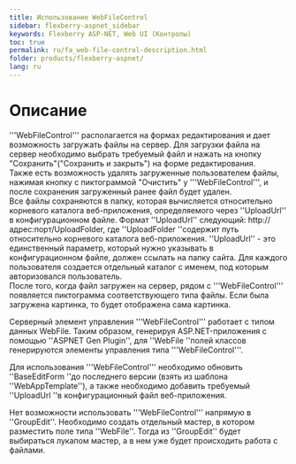 ```yaml
---
title: Использование WebFileControl
sidebar: flexberry-aspnet_sidebar
keywords: Flexberry ASP-NET, Web UI (Контролы)
toc: true
permalink: ru/fa_web-file-control-description.html
folder: products/flexberry-aspnet/
lang: ru
---
```


# Описание

'''WebFileControl''' располагается на формах редактирования и дает возможность загружать файлы на сервер. Для загрузки файла на сервер необходимо выбрать требуемый файл и нажать на кнопку "Сохранить"("Сохранить и закрыть") на форме редактирования.<br>Также есть возможность удалять загруженные пользователем файлы, нажимая кнопку с пиктограммой "Очистить" у '''WebFileControl''', и после сохранения загруженный ранее файл будет удален.<br>
Все файлы сохраняются в папку, которая вычисляется относительно корневого каталога веб-приложения, определяемого через ''UploadUrl'' в конфигурационном файле. Формат ''UploadUrl'' следующий: http://адрес:порт/UploadFolder, где ''UploadFolder ''содержит путь относительно корневого каталога веб-приложения. ''UploadUrl'' - это единственный параметр, который нужно указывать в конфигурационном файле, должен ссылать на папку сайта.  Для каждого пользователя создается отдельный каталог с именем, под которым авторизовался пользователь.<br>
После того, когда файл загружен на сервер, рядом с '''WebFileControl''' появляется пиктограмма соответствующего типа файлы. Если была загружена картинка, то будет отображена сама картинка.

Серверный элемент управления '''WebFileControl''' работает с типом данных WebFile. Таким образом, генерируя ASP.NET-приложения с помощью ''ASPNET Gen Plugin'', для ''WebFile ''полей классов генерируются элементы управления типа '''WebFileControl'''.

Для использования '''WebFileControl''' необходимо обновить ''BaseEditForm ''до последнего версии (взять из шаблона ''WebAppTemplate''), а также необходимо добавить требуемый ''UploadUrl ''в конфигурационный файл веб-приложения.

Нет возможности использовать '''WebFileControl''' напрямую в ''GroupEdit''. Необходимо создать отдельный мастер, в котором разместить поле типа ''WebFile''. Тогда из ''GroupEdit'' будет выбираться лукапом мастер, а в нем уже будет происходить работа с файлами.
 
 